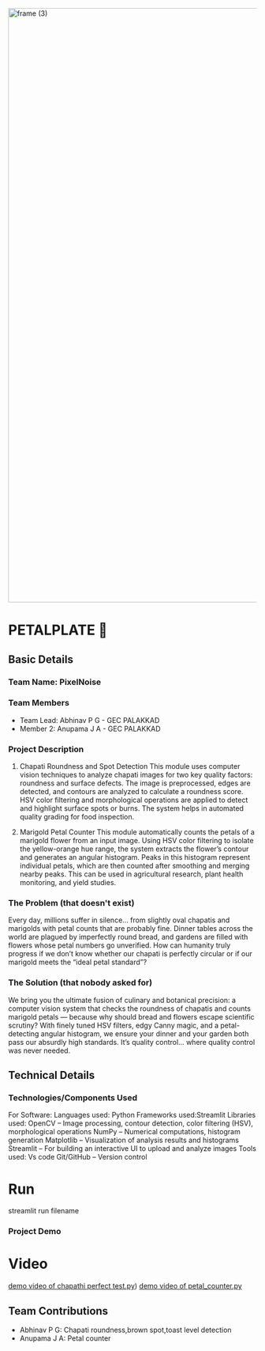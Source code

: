 <img width="3188" height="1202" alt="frame (3)" src="https://github.com/user-attachments/assets/517ad8e9-ad22-457d-9538-a9e62d137cd7" />


# PETALPLATE 🎯


## Basic Details
### Team Name: PixelNoise


### Team Members
- Team Lead: Abhinav P G - GEC PALAKKAD
- Member 2: Anupama J A - GEC PALAKKAD

### Project Description
1. Chapati Roundness and Spot Detection
This module uses computer vision techniques to analyze chapati images for two key quality factors: roundness and surface defects. The image is preprocessed, edges are detected, and contours are analyzed to calculate a roundness score. HSV color filtering and morphological operations are applied to detect and highlight surface spots or burns. The system helps in automated quality grading for food inspection.

2. Marigold Petal Counter
This module automatically counts the petals of a marigold flower from an input image. Using HSV color filtering to isolate the yellow-orange hue range, the system extracts the flower’s contour and generates an angular histogram. Peaks in this histogram represent individual petals, which are then counted after smoothing and merging nearby peaks. This can be used in agricultural research, plant health monitoring, and yield studies.

### The Problem (that doesn't exist)
Every day, millions suffer in silence… from slightly oval chapatis and marigolds with petal counts that are probably fine. Dinner tables across the world are plagued by imperfectly round bread, and gardens are filled with flowers whose petal numbers go unverified. How can humanity truly progress if we don’t know whether our chapati is perfectly circular or if our marigold meets the “ideal petal standard”?

### The Solution (that nobody asked for)
We bring you the ultimate fusion of culinary and botanical precision: a computer vision system that checks the roundness of chapatis and counts marigold petals — because why should bread and flowers escape scientific scrutiny? With finely tuned HSV filters, edgy Canny magic, and a petal-detecting angular histogram, we ensure your dinner and your garden both pass our absurdly high standards. It’s quality control… where quality control was never needed.

## Technical Details
### Technologies/Components Used
For Software:
Languages used: Python
Frameworks used:Streamlit 
Libraries used: 
OpenCV – Image processing, contour detection, color filtering (HSV), morphological operations
NumPy – Numerical computations, histogram generation
Matplotlib – Visualization of analysis results and histograms
Streamlit – For building an interactive UI to upload and analyze images
Tools used:
Vs code
Git/GitHub – Version control


# Run
streamlit run filename


### Project Demo
# Video
[demo video of chapathi perfect test.py](https://github.com/Abhinav-P-G/PetalPlate/blob/main/Screencast%20from%202025-08-09%2015-45-39.mp4))
[demo video of petal_counter.py](video_2025-08-09_16-11-56.mp4)


## Team Contributions
- Abhinav P G: Chapati roundness,brown spot,toast level detection
- Anupama J A: Petal counter
